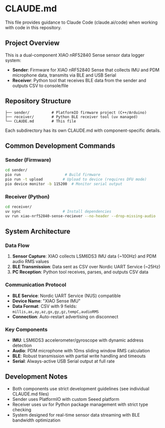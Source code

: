 # CLAUDE.md

This file provides guidance to Claude Code (claude.ai/code) when working with code in this repository.

## Project Overview

This is a dual-component XIAO nRF52840 Sense sensor data logger system:
- **Sender**: Firmware for XIAO nRF52840 Sense that collects IMU and PDM microphone data, transmits via BLE and USB Serial
- **Receiver**: Python tool that receives BLE data from the sender and outputs CSV to console/file

## Repository Structure

```
├── sender/          # PlatformIO firmware project (C++/Arduino)
├── receiver/        # Python BLE receiver tool (uv managed)
└── CLAUDE.md        # This file
```

Each subdirectory has its own CLAUDE.md with component-specific details.

## Common Development Commands

### Sender (Firmware)
```bash
cd sender/
pio run                    # Build firmware
pio run -t upload         # Upload to device (requires DFU mode)
pio device monitor -b 115200  # Monitor serial output
```

### Receiver (Python)
```bash
cd receiver/
uv sync                   # Install dependencies
uv run xiao-nrf52840-sense-reciever --no-header --drop-missing-audio
```

## System Architecture

### Data Flow
1. **Sensor Capture**: XIAO collects LSM6DS3 IMU data (~100Hz) and PDM audio RMS values
2. **BLE Transmission**: Data sent as CSV over Nordic UART Service (~25Hz)
3. **PC Reception**: Python tool receives, parses, and outputs CSV data

### Communication Protocol
- **BLE Service**: Nordic UART Service (NUS) compatible
- **Device Name**: "XIAO Sense IMU"
- **Data Format**: CSV with 9 fields: `millis,ax,ay,az,gx,gy,gz,tempC,audioRMS`
- **Connection**: Auto-restart advertising on disconnect

### Key Components
- **IMU**: LSM6DS3 accelerometer/gyroscope with dynamic address detection
- **Audio**: PDM microphone with 10ms sliding window RMS calculation
- **BLE**: Robust transmission with partial write handling and timeouts
- **Serial**: Always-active USB Serial output at full rate

## Development Notes

- Both components use strict development guidelines (see individual CLAUDE.md files)
- Sender uses PlatformIO with custom Seeed platform
- Receiver uses uv for Python package management with strict type checking
- System designed for real-time sensor data streaming with BLE bandwidth optimization